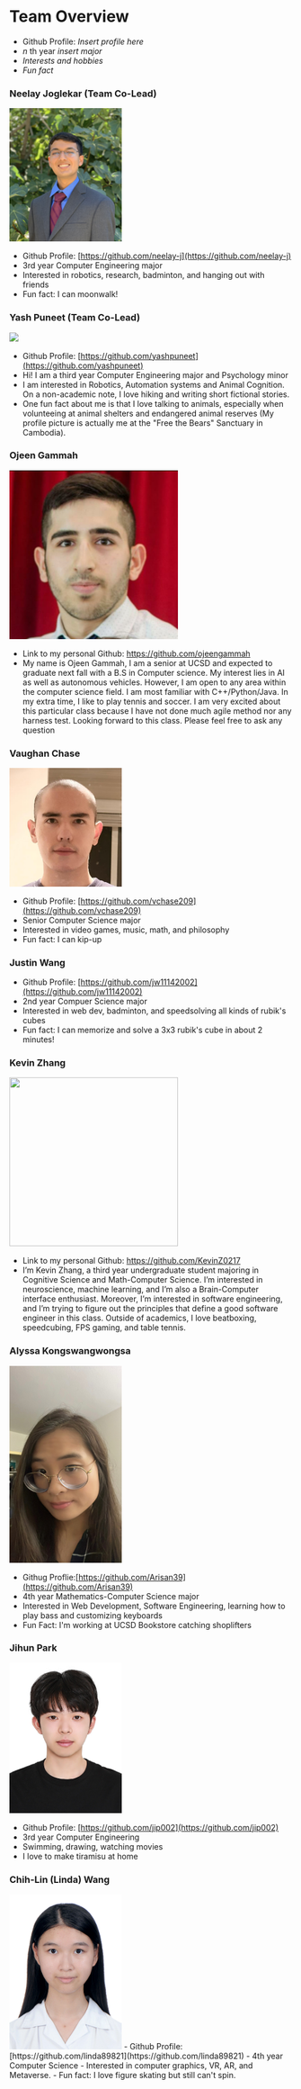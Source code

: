 # Team Overview 

- Github Profile: _Insert profile here_
- _n_ th year _insert major_
- _Interests and hobbies_
- _Fun fact_

### Neelay Joglekar (Team Co-Lead)

<img src="./assets/NeelayJ.JPG" width="200">

- Github Profile: [https://github.com/neelay-j](https://github.com/neelay-j)
- 3rd year Computer Engineering major
- Interested in robotics, research, badminton, and hanging out with friends
- Fun fact: I can moonwalk!

### Yash Puneet (Team Co-Lead)

<img src="./assets/YashP.JPG" width="200">

- Github Profile: [https://github.com/yashpuneet](https://github.com/yashpuneet)
- Hi! I am a third year Computer Engineering major and Psychology minor
- I am interested in Robotics, Automation systems and Animal Cognition. On a
  non-academic note, I love hiking and writing short fictional stories.
- One fun fact about me is that I love talking to animals, especially when
  volunteeing at animal shelters and endangered animal reserves (My profile
  picture is actually me at the "Free the Bears" Sanctuary in Cambodia).

### Ojeen Gammah

<img src="4.jpg"  width="300" height="300">

- Link to my personal Github: https://github.com/ojeengammah
- My name is Ojeen Gammah, I am a senior at UCSD and expected to graduate next fall with a B.S in Computer science. My interest lies in AI as well as autonomous vehicles. However, I am open to any area within the computer science field. I am most familiar with C++/Python/Java. In my extra time, I like to play tennis and soccer. I am very excited about this particular class because I have not done much agile method nor any harness test. Looking forward to this class. Please feel free to ask any question

### Vaughan Chase

<img src="./assets/VaughanC.jpg" width="200">

- Github Profile: [https://github.com/vchase209](https://github.com/vchase209)
- Senior Computer Science major
- Interested in video games, music, math, and philosophy
- Fun fact: I can kip-up

### Justin Wang

- Github Profile: [https://github.com/jw11142002](https://github.com/jw11142002)
- 2nd year Compuer Science major
- Interested in web dev, badminton, and speedsolving all kinds of rubik's cubes
- Fun fact: I can memorize and solve a 3x3 rubik's cube in about 2 minutes!

### Kevin Zhang

<img src = "https://user-images.githubusercontent.com/96039456/196054039-807e16df-dc50-42ac-ac12-364d539f7d18.jpg" width = "300" height = "300">  

- Link to my personal Github: https://github.com/KevinZ0217
- I’m Kevin Zhang, a third year undergraduate student majoring in Cognitive Science and Math-Computer Science. I’m interested in neuroscience, machine learning, and I’m also a Brain-Computer interface enthusiast. Moreover, I’m interested in software engineering, and I’m trying to figure out the principles that define a good software engineer in this class. Outside of academics, I love beatboxing, speedcubing, FPS gaming, and table tennis.

### Alyssa Kongswangwongsa

<img src="./assets/AlyssaK.jpeg" width="200" height="350">

- Githug Proflie:[https://github.com/Arisan39](https://github.com/Arisan39)
- 4th year Mathematics-Computer Science major
- Interested in Web Development, Software Engineering, learning how to play bass and customizing keyboards
- Fun Fact: I'm working at UCSD Bookstore catching shoplifters

### Jihun Park

<img src="./assets/profile.jpg" width=200>

- Github Profile: [https://github.com/jip002](https://github.com/jip002)
- 3rd year Computer Engineering
- Swimming, drawing, watching movies
- I love to make tiramisu at home

### Chih-Lin (Linda) Wang
<img src="./assets/411048.jpg" width=200>
- Github Profile: [https://github.com/linda89821](https://github.com/linda89821)
- 4th year Computer Science
- Interested in computer graphics, VR, AR, and Metaverse.
- Fun fact: I love figure skating but still can't spin.
